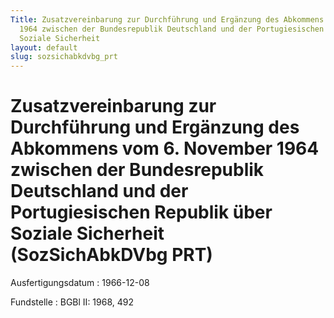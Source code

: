 ```yaml
---
Title: Zusatzvereinbarung zur Durchführung und Ergänzung des Abkommens vom 6. November
  1964 zwischen der Bundesrepublik Deutschland und der Portugiesischen Republik über
  Soziale Sicherheit
layout: default
slug: sozsichabkdvbg_prt
---
```


# Zusatzvereinbarung zur Durchführung und Ergänzung des Abkommens vom 6. November 1964 zwischen der Bundesrepublik Deutschland und der Portugiesischen Republik über Soziale Sicherheit (SozSichAbkDVbg PRT)

Ausfertigungsdatum
:   1966-12-08

Fundstelle
:   BGBl II: 1968, 492

